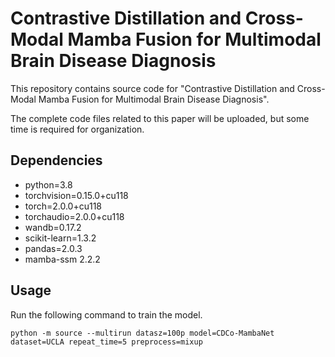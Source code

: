 # Contrastive Distillation and Cross-Modal Mamba Fusion for Multimodal Brain Disease Diagnosis

This repository contains source code for "Contrastive Distillation and Cross-Modal Mamba Fusion for Multimodal Brain Disease Diagnosis". 

The complete code files related to this paper will be uploaded, but some time is required for organization.

## Dependencies
- python=3.8
- torchvision=0.15.0+cu118
- torch=2.0.0+cu118
- torchaudio=2.0.0+cu118
- wandb=0.17.2
- scikit-learn=1.3.2
- pandas=2.0.3
- mamba-ssm 2.2.2

## Usage
Run the following command to train the model.

`python -m source --multirun datasz=100p model=CDCo-MambaNet dataset=UCLA repeat_time=5 preprocess=mixup`
